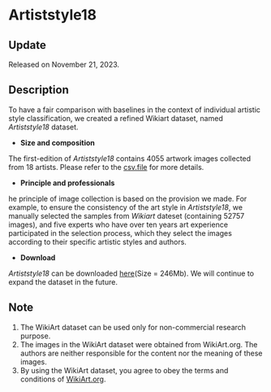 # Artiststyle18
## Update
Released on November 21, 2023.
## Description
To have a fair comparison with baselines in the context of individual artistic style classification, we created a refined Wikiart dataset, named *Artiststyle18* dataset.
- **Size and composition**

The first-edition of *Artiststyle18* contains 4055 artwork images collected from 18 artists. Please refer to the [csv.file](https://drive.google.com/file/d/1zhu2xzMs1rBHVRvJqT4MNeJffTs1_eAq/view?usp=drive_link) for more details.
- **Principle and professionals**

he principle of image collection is based on the provision we made. For example, to ensure the consistency of the art style in *Artiststyle18*, we manually selected the samples from *Wikiart* dateset (containing 52757 images), and five experts who have over ten years art experience participated in the selection process, which they select the images according to their specific artistic styles and authors.
- **Download**

*Artiststyle18* can be downloaded [here](https://drive.google.com/drive/folders/1LjEfsn_qd4vITWnUJq8HTjq0OSrSIA-r?usp=drive_link)(Size = 246Mb). We will continue to expand the dataset in the future.
## Note

1. The WikiArt dataset can be used only for non-commercial research purpose.
2. The images in the WikiArt dataset were obtained from WikiArt.org. The authors are neither responsible for the content nor the meaning of these images.
3. By using the WikiArt dataset, you agree to obey the terms and conditions of [WikiArt.org](https://drive.google.com/drive/folders/1LjEfsn_qd4vITWnUJq8HTjq0OSrSIA-r?usp=drive_link).
